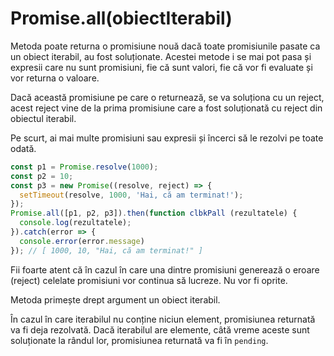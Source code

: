 # Promise.all(obiectIterabil)

Metoda poate returna o promisiune nouă dacă toate promisiunile pasate ca un obiect iterabil, au fost soluționate. Acestei metode i se mai pot pasa și expresii care nu sunt promisiuni, fie că sunt valori, fie că vor fi evaluate și vor returna o valoare.

Dacă această promisiune pe care o returnează, se va soluționa cu un reject, acest reject vine de la prima promisiune care a fost soluționată cu reject din obiectul iterabil.

Pe scurt, ai mai multe promisiuni sau expresii și încerci să le rezolvi pe toate odată.

```javascript
const p1 = Promise.resolve(1000);
const p2 = 10;
const p3 = new Promise((resolve, reject) => {
  setTimeout(resolve, 1000, 'Hai, că am terminat!');
});
Promise.all([p1, p2, p3]).then(function clbkPall (rezultatele) {
  console.log(rezultatele);
}).catch(error => {
  console.error(error.message)
}); // [ 1000, 10, "Hai, că am terminat!" ]
```

Fii foarte atent că în cazul în care una dintre promisiuni generează o eroare (reject) celelate promisiuni vor continua să lucreze. Nu vor fi oprite.

Metoda primește drept argument un obiect iterabil.

În cazul în care iterabilul nu conține niciun element, promisiunea returnată va fi deja rezolvată. Dacă iterabilul are elemente, câtă vreme aceste sunt soluționate la rândul lor, promisiunea returnată va fi în `pending`.

